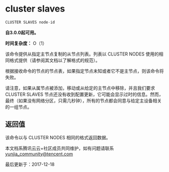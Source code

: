 # cluster slaves

```javascript
CLUSTER SLAVES node-id
```

**自3.0.0起可用。**

**时间复杂度：** O（1）

该命令提供从指定主节点复制的从节点列表。列表以 CLUSTER NODES 使用的相同格式提供（请参阅其文档以了解格式的规范）。

根据接收命令的节点的节点表，如果指定节点未知或者它不是主节点，则该命令将失败。

请注意，如果从属节点被添加，移动或从给定的主节点中移除，并且我们要求 CLUSTER SLAVES 节点还没有收到配置更新，它可能会显示过时的信息。然而，最终（如果没有网络分区，只需几秒钟），所有的节点都会同意与给定主设备相关的一组节点。

## 返回值

该命令以与 CLUSTER NODES 相同的格式返回数据。

本文档系腾讯云云+社区成员共同维护，如有问题请联系 yunjia_community@tencent.com

最后更新于：2017-12-18